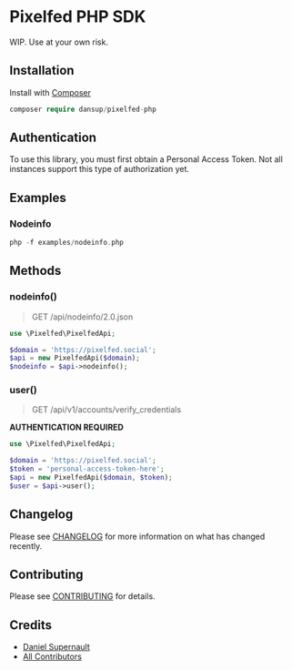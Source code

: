 # Pixelfed PHP SDK

WIP. Use at your own risk.

## Installation

Install with [Composer](https://getcomposer.org/doc/00-intro.md#installation-linux-unix-macos)

```php
composer require dansup/pixelfed-php
```

## Authentication
To use this library, you must first obtain a Personal Access Token. Not all instances support this type of authorization yet.

## Examples
### Nodeinfo
```php
php -f examples/nodeinfo.php
```


## Methods

### nodeinfo()
> GET /api/nodeinfo/2.0.json

```php
use \Pixelfed\PixelfedApi;

$domain = 'https://pixelfed.social';
$api = new PixelfedApi($domain);
$nodeinfo = $api->nodeinfo();
```

### user()
> GET /api/v1/accounts/verify_credentials

**AUTHENTICATION REQUIRED**

```php
use \Pixelfed\PixelfedApi;

$domain = 'https://pixelfed.social';
$token = 'personal-access-token-here';
$api = new PixelfedApi($domain, $token);
$user = $api->user();
```

## Changelog

Please see [CHANGELOG](CHANGELOG.md) for more information on what has changed recently.

## Contributing

Please see [CONTRIBUTING](CONTRIBUTING.md) for details.

## Credits

- [Daniel Supernault](https://github.com/dansup)
- [All Contributors](../../contributors)